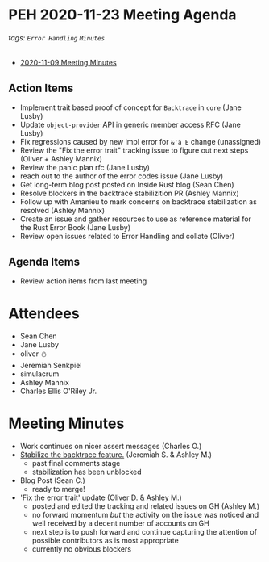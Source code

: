 # PEH 2020-11-23 Meeting Agenda

###### tags: `Error Handling` `Minutes`

- [2020-11-09 Meeting Minutes](https://github.com/rust-lang/project-error-handling/blob/master/meetings/2020-11-09.md)

## Action Items

- Implement trait based proof of concept for `Backtrace` in `core` (Jane Lusby)
- Update `object-provider` API in generic member access RFC (Jane Lusby)
- Fix regressions caused by new impl error for `&'a E` change (unassigned)
- Review the "Fix the error trait" tracking issue to figure out next steps
  (Oliver + Ashley Mannix)
- Review the panic plan rfc (Jane Lusby)
- reach out to the author of the error codes issue (Jane Lusby)
- Get long-term blog post posted on Inside Rust blog (Sean Chen)
- Resolve blockers in the backtrace stabilizition PR (Ashley Mannix)
- Follow up with Amanieu to mark concerns on backtrace stabilization as resolved
  (Ashley Mannix)
- Create an issue and gather resources to use as reference material for the Rust
  Error Book (Jane Lusby)
- Review open issues related to Error Handling and collate (Oliver)

## Agenda Items

- Review action items from last meeting

# Attendees
 - Sean Chen
 - Jane Lusby
 - oliver :snowman:
 - Jeremiah Senkpiel
 - simulacrum
 - Ashley Mannix
 - Charles Ellis O'Riley Jr.

# Meeting Minutes

- Work continues on nicer assert messages (Charles O.)
- [Stabilize the backtrace feature.](https://github.com/rust-lang/rust/pull/72981) (Jeremiah S. & Ashley M.)
    - past final comments stage
    - stabilization has been unblocked
- Blog Post (Sean C.)
    - ready to merge!
- 'Fix the error trait' update (Oliver D. & Ashley M.)
    - posted and edited the tracking and related issues on GH (Ashley M.)
    - no forward momentum _but_ the activity on the issue was noticed and well
      received by a decent number of accounts on GH
    - next step is to push forward and continue capturing the attention of
      possible contributors as is most appropriate
    - currently no obvious blockers
